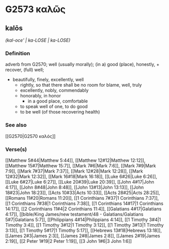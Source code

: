 # G2573 καλῶς

## kalōs

_(kal-oce' | ka-LOSE | ka-LOSE)_

### Definition

adverb from G2570; well (usually morally); (in a) good (place), honestly, + recover, (full) well; 

- beautifully, finely, excellently, well
  - rightly, so that there shall be no room for blame, well, truly
  - excellently, nobly, commendably
  - honorably, in honor
    - in a good place, comfortable
  - to speak well of one, to do good
  - to be well (of those recovering health)

### See also

[[G2570|G2570 καλός]]

### Verse(s)

[[Matthew 5#44|Matthew 5:44]], [[Matthew 12#12|Matthew 12:12]], [[Matthew 15#7|Matthew 15:7]], [[Mark 7#6|Mark 7:6]], [[Mark 7#9|Mark 7:9]], [[Mark 7#37|Mark 7:37]], [[Mark 12#28|Mark 12:28]], [[Mark 12#32|Mark 12:32]], [[Mark 16#18|Mark 16:18]], [[Luke 6#26|Luke 6:26]], [[Luke 6#27|Luke 6:27]], [[Luke 20#39|Luke 20:39]], [[John 4#17|John 4:17]], [[John 8#48|John 8:48]], [[John 13#13|John 13:13]], [[John 18#23|John 18:23]], [[Acts 10#33|Acts 10:33]], [[Acts 28#25|Acts 28:25]], [[Romans 11#20|Romans 11:20]], [[1 Corinthians 7#37|1 Corinthians 7:37]], [[1 Corinthians 7#38|1 Corinthians 7:38]], [[1 Corinthians 14#17|1 Corinthians 14:17]], [[2 Corinthians 11#4|2 Corinthians 11:4]], [[Galatians 4#17|Galatians 4:17]], [[bible/King James/new testament/48 - Galatians/Galatians 5#7|Galatians 5:7]], [[Philippians 4#14|Philippians 4:14]], [[1 Timothy 3#4|1 Timothy 3:4]], [[1 Timothy 3#12|1 Timothy 3:12]], [[1 Timothy 3#13|1 Timothy 3:13]], [[1 Timothy 5#17|1 Timothy 5:17]], [[Hebrews 13#18|Hebrews 13:18]], [[James 2#3|James 2:3]], [[James 2#8|James 2:8]], [[James 2#19|James 2:19]], [[2 Peter 1#19|2 Peter 1:19]], [[3 John 1#6|3 John 1:6]]